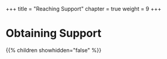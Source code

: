 +++
title = "Reaching Support"
chapter = true
weight = 9
+++

# Obtaining Support

{{% children showhidden="false" %}}